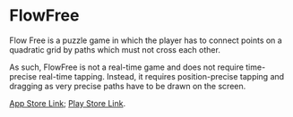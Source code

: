 # FlowFree

Flow Free is a puzzle game in which the player has to connect points on a quadratic grid by paths which must not cross each other.

As such, FlowFree is not a real-time game and does not require time-precise real-time tapping. Instead, it requires position-precise tapping and dragging as very precise paths have to be drawn on the screen.

[App Store Link](https://apps.apple.com/us/app/flow-free/id526641427); [Play Store Link](https://play.google.com/store/apps/details?id=com.bigduckgames.flow).
